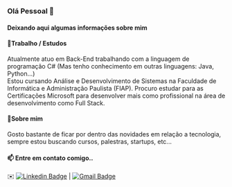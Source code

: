### Olá Pessoal 👋

#### Deixando aqui algumas informações sobre mim

#### 🔭Trabalho / Estudos
Atualmente atuo em Back-End trabalhando com a linguagem de programação C# (Mas tenho conhecimento em outras linguagens: Java, Python...)
<br/>
Estou cursando Análise e Desenvolvimento de Sistemas na Faculdade de Informática e Administração Paulista (FIAP). Procuro estudar para as Certificações Microsoft para desenvolver mais como profissional na área de desenvolvimento como Full Stack.
#### 💬Sobre mim
Gosto bastante de ficar por dentro das novidades em relação a tecnologia, sempre estou buscando cursos, palestras, startups, etc...
#### 📫 Entre em contato comigo..
✉️ [![Linkedin Badge](https://img.shields.io/badge/-KellyMitsuishi-blue?style=flat-square&logo=Linkedin&logoColor=white&link=https://www.linkedin.com/in/kelly-naomi-mitsuishi-175997133/)](https://www.linkedin.com/in/kelly-naomi-mitsuishi-175997133/) 
| [![Gmail Badge](https://img.shields.io/badge/-kelly.mitsuishi@gmail.com-c14438?style=flat-square&logo=Gmail&logoColor=white&link=mailto:kelly.mitsuishi@gmail.com)](mailto:kelly.mitsuishi@gmail.com)

